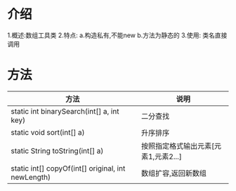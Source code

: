 # 介绍
1.概述:数组工具类
2.特点:
  a.构造私有,不能new
  b.方法为静态的
3.使用:
  类名直接调用
# 方法

|方法|说明|
|---|---|
|static int binarySearch(int[] a, int key)|二分查找|
|static void sort(int[] a)|升序排序|
|static String toString(int[] a)|按照指定格式输出元素[元素1,元素2...]|
|static int[] copyOf(int[] original, int newLength)|数组扩容,返回新数组|